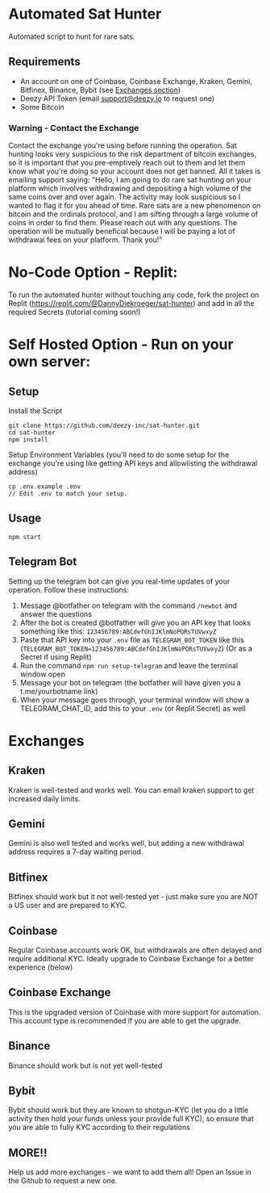 # Automated Sat Hunter
Automated script to hunt for rare sats.

## Requirements
- An account on one of Coinbase, Coinbase Exchange, Kraken, Gemini, Bitfinex, Binance, Bybit (see [Exchanges section](https://github.com/deezy-inc/sat-hunter#exchanges))
- Deezy API Token (email support@deezy.io to request one)
- Some Bitcoin

### Warning - Contact the Exchange
Contact the exchange you're using before running the operation. Sat hunting looks very suspicious to the risk department of bitcoin exchanges, so it is important
that you pre-emptively reach out to them and let them know what you're doing so your account does not get banned. All
it takes is emailing support saying: "Hello, I am going to do rare sat hunting on your platform which involves
withdrawing and depositing a high volume of the same coins over and over again. The activity may look suspicious so I
wanted to flag it for you ahead of time. Rare sats are a new phenomenon on bitcoin and the ordinals protocol, and I am
sifting through a large volume of coins in order to find them. Please reach out with any questions. The operation will
be mutually beneficial because I will be paying a lot of withdrawal fees on your platform. Thank you!"

# No-Code Option - Replit:
To run the automated hunter without touching any code, fork the project on Replit (https://replit.com/@DannyDiekroeger/sat-hunter)
and add in all the required Secrets (tutorial coming soon!)

# Self Hosted Option - Run on your own server:

## Setup
Install the Script
```agsl
git clone https://github.com/deezy-inc/sat-hunter.git
cd sat-hunter
npm install
```

Setup Environment Variables (you'll need to do some setup for the exchange you're using like getting API keys and allowlisting the withdrawal address)
```agsl
cp .env.example .env
// Edit .env to match your setup.
```

## Usage
```agsl
npm start
```

## Telegram Bot
Setting up the telegram bot can give you real-time updates of your operation. Follow these instructions:
1) Message @botfather on telegram with the command `/newbot` and answer the questions
2) After the bot is created @botfather will give you an API key that looks something like this: `123456789:ABCdefGhIJKlmNoPQRsTUVwxyZ`
3) Paste that API key into your `.env` file as `TELEGRAM_BOT_TOKEN` like this (`TELEGRAM_BOT_TOKEN=123456789:ABCdefGhIJKlmNoPQRsTUVwxyZ`) (Or as a Secret if using Replit)
4) Run the command `npm run setup-telegram` and leave the terminal window open
5) Message your bot on telegram (the botfather will have given you a t.me/yourbotname link)
6) When your message goes through, your terminal window will show a TELEGRAM_CHAT_ID, add this to your `.env` (or Replit Secret) as well

# Exchanges
## Kraken
Kraken is well-tested and works well. You can email kraken support to get increased daily limits.

## Gemini
Gemini is also well tested and works well, but adding a new withdrawal address requires a 7-day waiting period.

## Bitfinex
Bitfinex should work but it not well-tested yet - just make sure you are NOT a US user and are prepared to KYC.

## Coinbase
Regular Coinbase accounts work OK, but withdrawals are often delayed and require additional KYC. Ideally upgrade to Coinbase Exchange for a better experience (below)

## Coinbase Exchange
This is the upgraded version of Coinbase with more support for automation. This account type is recommended if you are able to get the upgrade.

## Binance
Binance should work but is not yet well-tested

## Bybit
Bybit should work but they are known to shotgun-KYC (let you do a little activity then hold your funds unless your provide full KYC), so ensure that you are able to fully KYC according to their regulations

## MORE!!
Help us add more exchanges - we want to add them all! Open an Issue in the Github to request a new one.